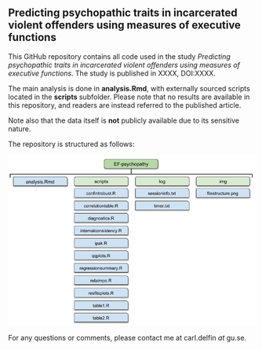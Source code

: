 ## Predicting psychopathic traits in incarcerated violent offenders using measures of executive functions

This GitHub repository contains all code used in the study *Predicting psychopathic traits in incarcerated violent offenders using measures of executive functions*. The study is published in XXXX, DOI:XXXX.

The main analysis is done in **analysis.Rmd**, with externally sourced scripts located in the **scripts** subfolder. Please note that no results are available in this repository, and readers are instead referred to the published article.

Note also that the data itself is **not** publicly available due to its sensitive nature.

The repository is structured as follows:

![fileandfolderstructure](https://raw.githubusercontent.com/carldelfin/EF-psychopathy/master/img/filestructure.png)

For any questions or comments, please contact me at carl.delfin *at* gu.se.
